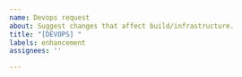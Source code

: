 ```yaml
---
name: Devops request
about: Suggest changes that affect build/infrastructure.
title: "[DEVOPS] "
labels: enhancement
assignees: ''

---
```



